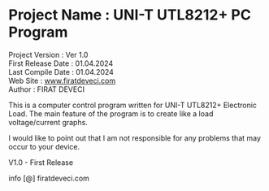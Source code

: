 # Project Name       :   UNI-T UTL8212+ PC Program
  Project Version    :   Ver 1.0   
  First Release Date :   01.04.2024  
  Last Compile Date  :   01.04.2024   
  Web Site           :   www.firatdeveci.com   
  Author             :   FIRAT DEVECI  
  
  This is a computer control program written for UNI-T UTL8212+ Electronic Load.
  The main feature of the program is to create like a load voltage/current graphs.

  I would like to point out that I am not responsible for any problems that may occur to your device.

  V1.0 - First Release

  info [@] firatdeveci.com
